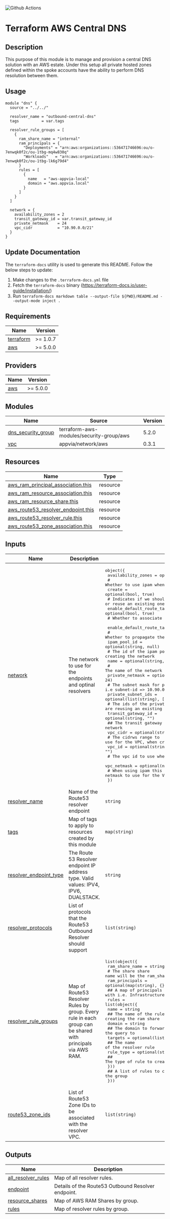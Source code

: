 ![Github Actions](../../actions/workflows/terraform.yml/badge.svg)

# Terraform AWS Central DNS

## Description

This purpose of this module is to manage and provision a central DNS solution with an AWS estate. Under this setup all private hosted zones defined within the spoke accounts have the ability to perform DNS resolution between them.

## Usage

```hcl
module "dns" {
  source = "../../"

  resolver_name = "outbound-central-dns"
  tags          = var.tags

  resolver_rule_groups = [
    {
      ram_share_name = "internal"
      ram_principals = {
        "Deployments" = "arn:aws:organizations::536471746696:ou/o-7enwqk0f2c/ou-1tbg-mq4w830q"
        "Workloads"   = "arn:aws:organizations::536471746696:ou/o-7enwqk0f2c/ou-1tbg-lk6g79d4"
      }
      rules = [
        {
          name   = "aws-appvia-local"
          domain = "aws.appvia.local"
        }
      ]
    }
  ]

  network = {
    availability_zones = 2
    transit_gateway_id = var.transit_gateway_id
    private_netmask    = 24
    vpc_cidr           = "10.90.0.0/21"
  }
}
```

## Update Documentation

The `terraform-docs` utility is used to generate this README. Follow the below steps to update:

1. Make changes to the `.terraform-docs.yml` file
2. Fetch the `terraform-docs` binary (https://terraform-docs.io/user-guide/installation/)
3. Run `terraform-docs markdown table --output-file ${PWD}/README.md --output-mode inject .`

<!-- BEGIN_TF_DOCS -->
## Requirements

| Name | Version |
|------|---------|
| <a name="requirement_terraform"></a> [terraform](#requirement\_terraform) | >= 1.0.7 |
| <a name="requirement_aws"></a> [aws](#requirement\_aws) | >= 5.0.0 |

## Providers

| Name | Version |
|------|---------|
| <a name="provider_aws"></a> [aws](#provider\_aws) | >= 5.0.0 |

## Modules

| Name | Source | Version |
|------|--------|---------|
| <a name="module_dns_security_group"></a> [dns\_security\_group](#module\_dns\_security\_group) | terraform-aws-modules/security-group/aws | 5.2.0 |
| <a name="module_vpc"></a> [vpc](#module\_vpc) | appvia/network/aws | 0.3.1 |

## Resources

| Name | Type |
|------|------|
| [aws_ram_principal_association.this](https://registry.terraform.io/providers/hashicorp/aws/latest/docs/resources/ram_principal_association) | resource |
| [aws_ram_resource_association.this](https://registry.terraform.io/providers/hashicorp/aws/latest/docs/resources/ram_resource_association) | resource |
| [aws_ram_resource_share.this](https://registry.terraform.io/providers/hashicorp/aws/latest/docs/resources/ram_resource_share) | resource |
| [aws_route53_resolver_endpoint.this](https://registry.terraform.io/providers/hashicorp/aws/latest/docs/resources/route53_resolver_endpoint) | resource |
| [aws_route53_resolver_rule.this](https://registry.terraform.io/providers/hashicorp/aws/latest/docs/resources/route53_resolver_rule) | resource |
| [aws_route53_zone_association.this](https://registry.terraform.io/providers/hashicorp/aws/latest/docs/resources/route53_zone_association) | resource |

## Inputs

| Name | Description | Type | Default | Required |
|------|-------------|------|---------|:--------:|
| <a name="input_network"></a> [network](#input\_network) | The network to use for the endpoints and optinal resolvers | <pre>object({<br>    availability_zones = optional(number, 2)<br>    # Whether to use ipam when creating the network<br>    create = optional(bool, true)<br>    # Indicates if we should create a new network or reuse an existing one<br>    enable_default_route_table_association = optional(bool, true)<br>    # Whether to associate the default route table  <br>    enable_default_route_table_propagation = optional(bool, true)<br>    # Whether to propagate the default route table<br>    ipam_pool_id = optional(string, null)<br>    # The id of the ipam pool to use when creating the network<br>    name = optional(string, "central-dns")<br>    # The name of the network to create<br>    private_netmask = optional(number, 24)<br>    # The subnet mask for private subnets, when creating the network i.e subnet-id => 10.90.0.0/24<br>    private_subnet_ids = optional(list(string), [])<br>    # The ids of the private subnets to if we are reusing an existing network<br>    transit_gateway_id = optional(string, "")<br>    ## The transit gateway id to use for the network<br>    vpc_cidr = optional(string, "")<br>    # The cidrws range to use for the VPC, when creating the network<br>    vpc_id = optional(string, "")<br>    # The vpc id to use when reusing an existing network <br>    vpc_netmask = optional(number, null)<br>    # When using ipam this the netmask to use for the VPC<br>  })</pre> | n/a | yes |
| <a name="input_resolver_name"></a> [resolver\_name](#input\_resolver\_name) | Name of the Route53 resolver endpoint | `string` | n/a | yes |
| <a name="input_tags"></a> [tags](#input\_tags) | Map of tags to apply to resources created by this module | `map(string)` | n/a | yes |
| <a name="input_resolver_endpoint_type"></a> [resolver\_endpoint\_type](#input\_resolver\_endpoint\_type) | The Route 53 Resolver endpoint IP address type. Valid values: IPV4, IPV6, DUALSTACK. | `string` | `"IPV4"` | no |
| <a name="input_resolver_protocols"></a> [resolver\_protocols](#input\_resolver\_protocols) | List of protocols that the Route53 Outbound Resolver should support | `list(string)` | <pre>[<br>  "Do53",<br>  "DoH"<br>]</pre> | no |
| <a name="input_resolver_rule_groups"></a> [resolver\_rule\_groups](#input\_resolver\_rule\_groups) | Map of Route53 Resolver Rules by group. Every rule in each group can be shared with principals via AWS RAM. | <pre>list(object({<br>    ram_share_name = string<br>    # The share share name will be the ram_share_name '-' rule_name<br>    ram_principals = optional(map(string), {})<br>    ## A map of principals to share the rules with i.e. Infrastructure OU => ou-1234567890<br>    rules = list(object({<br>      name = string<br>      ## The name of the rule, used when creating the ram share <br>      domain = string<br>      ## The domain to forward the query to <br>      targets = optional(list(string), [])<br>      ## The name of the resolver rule<br>      rule_type = optional(string, "FORWARD")<br>      ## The type of rule to create <br>    }))<br>    ## A list of rules to create in the group <br>  }))</pre> | `[]` | no |
| <a name="input_route53_zone_ids"></a> [route53\_zone\_ids](#input\_route53\_zone\_ids) | List of Route53 Zone IDs to be associated with the resolver VPC. | `list(string)` | `[]` | no |

## Outputs

| Name | Description |
|------|-------------|
| <a name="output_all_resolver_rules"></a> [all\_resolver\_rules](#output\_all\_resolver\_rules) | Map of all resolver rules. |
| <a name="output_endpoint"></a> [endpoint](#output\_endpoint) | Details of the Route53 Outbound Resolver endpoint. |
| <a name="output_resource_shares"></a> [resource\_shares](#output\_resource\_shares) | Map of AWS RAM Shares by group. |
| <a name="output_rules"></a> [rules](#output\_rules) | Map of resolver rules by group. |
<!-- END_TF_DOCS -->

